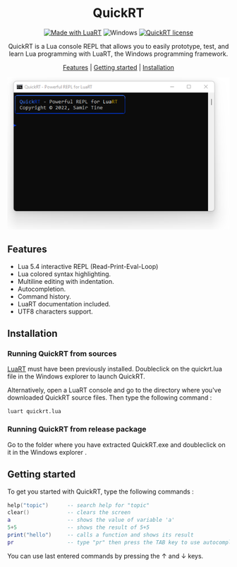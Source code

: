 <div align="center">

# QuickRT

[![Made with LuaRT](https://badgen.net/badge/Made%20with/LuaRT/yellow)](https://www.luart.org/)
![Windows](https://badgen.net/badge/Windows/Vista%20and%20later/blue?icon=windows)
[![QuickRT license](https://badgen.net/badge/License/MIT/green)](#)

QuickRT is a Lua console REPL that allows you to easily prototype, test, and learn Lua programming with LuaRT, the Windows programming framework.

[Features](#features) |
[Getting started](#getting-started) |
[Installation](#installation) 

![Demo][demo] 
</div>

## Features

- Lua 5.4 interactive REPL (Read-Print-Eval-Loop)
- Lua colored syntax highlighting.
- Multiline editing with indentation.
- Autocompletion.
- Command history.
- LuaRT documentation included.
- UTF8 characters support.

## Installation

### Running QuickRT from sources
[LuaRT](https://www.luart.org) must have been previously installed. Doubleclick on the quickrt.lua  file in the Windows explorer to launch QuickRT.

Alternatively, open a LuaRT console and go to the directory where you've downloaded QuickRT source files.
Then type the following command :

```batch
luart quickrt.lua
```
### Running QuickRT from release package
Go to the folder where you have extracted QuickRT.exe and doubleclick on it in the Windows explorer .

## Getting started

To get you started with QuickRT, type the following commands :

```lua
help("topic")      -- search help for "topic"
clear()            -- clears the screen
a                  -- shows the value of variable 'a'
5+5                -- shows the result of 5+5
print("hello")     -- calls a function and shows its result
pr                 -- type "pr" then press the TAB key to use autocompletion (should find 'print')
```

You can use last entered commands by pressing the &#8593; and &#8595; keys.

[demo]: contrib/QuickRT.webp

